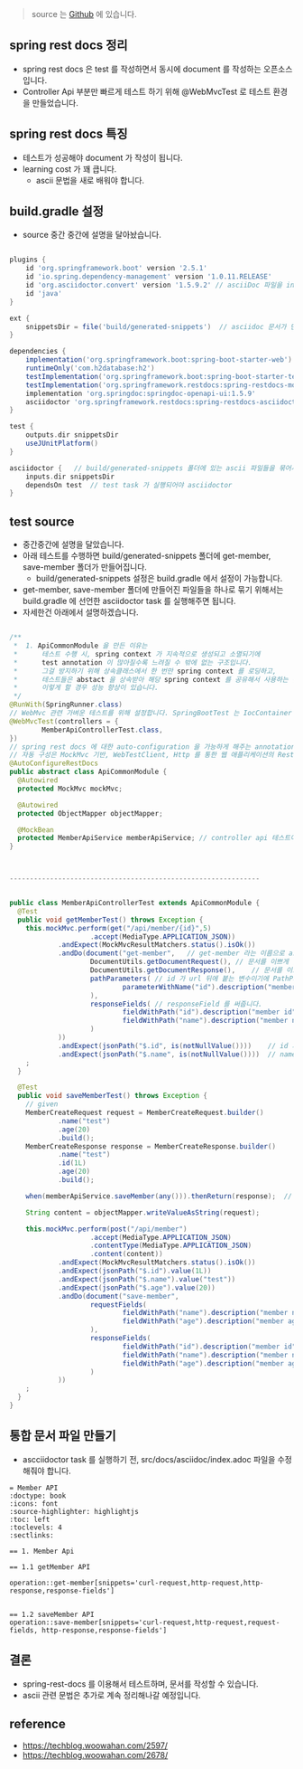 > source 는 [Github](https://github.com/leechoongyon/spring-rest-docs-example) 에 있습니다.

## spring rest docs 정리
- spring rest docs 은 test 를 작성하면서 동시에 document 를 작성하는 오픈소스입니다.
- Controller Api 부분만 빠르게 테스트 하기 위해 @WebMvcTest 로 테스트 환경을 만들었습니다.

## spring rest docs 특징
- 테스트가 성공해야 document 가 작성이 됩니다.
- learning cost 가 꽤 큽니다.
  - ascii 문법을 새로 배워야 합니다.


## build.gradle 설정
- source 중간 중간에 설명을 달아놨습니다.

```groovy

plugins {
    id 'org.springframework.boot' version '2.5.1'
    id 'io.spring.dependency-management' version '1.0.11.RELEASE'
    id 'org.asciidoctor.convert' version '1.5.9.2' // asciiDoc 파일을 index.html 로 변경해주고 build 폴더에 copy 해주는 플러그입니다.
    id 'java'
}

ext {
    snippetsDir = file('build/generated-snippets')  // asciidoc 문서가 만들어지는 폴더 위치입니다.
}

dependencies {
    implementation('org.springframework.boot:spring-boot-starter-web')
    runtimeOnly('com.h2database:h2')
    testImplementation('org.springframework.boot:spring-boot-starter-test')
    testImplementation('org.springframework.restdocs:spring-restdocs-mockmvc')
    implementation 'org.springdoc:springdoc-openapi-ui:1.5.9'
    asciidoctor 'org.springframework.restdocs:spring-restdocs-asciidoctor'  // Mockmvc 를 restdocs 에서 사용할 수 있게 해주는 라이브러리입니다.
}

test {
    outputs.dir snippetsDir
    useJUnitPlatform()
}

asciidoctor {   // build/generated-snippets 폴더에 있는 ascii 파일들을 묶어서 index.html 으로 묶어주는 task 입니다.
    inputs.dir snippetsDir
    dependsOn test  // test task 가 실행되어야 asciidoctor
}

```

## test source
- 중간중간에 설명을 달았습니다.
- 아래 테스트를 수행하면 build/generated-snippets 폴더에 get-member, save-member 폴더가 만들어집니다.
  - build/generated-snippets 설정은 build.gradle 에서 설정이 가능합니다.
- get-member, save-member 폴더에 만들어진 파일들을 하나로 묶기 위해서는 build.gradle 에 선언한 asciidoctor task 를 실행해주면 됩니다.
- 자세한건 아래에서 설명하겠습니다.


```java

/**
 *  1. ApiCommonModule 을 만든 이유는
 *      테스트 수행 시, spring context 가 지속적으로 생성되고 소멸되기에
 *      test annotation 이 많아질수록 느려질 수 밖에 없는 구조입니다.
 *      그걸 방지하기 위해 상속클래스에서 한 번만 spring context 를 로딩하고,
 *      테스트들은 abstact 을 상속받아 해당 spring context 를 공유해서 사용하는 것입니다.
 *      이렇게 할 경우 성능 향상이 있습니다.
 */
@RunWith(SpringRunner.class)
// WebMvc 관련 가벼운 테스트를 위해 설정합니다. SpringBootTest 는 IocContainer 띄우기에 느립니다.
@WebMvcTest(controllers = {
        MemberApiControllerTest.class,
})
// spring rest docs 에 대한 auto-configuration 을 가능하게 해주는 annotation 입니다.
// 자동 구성은 MockMvc 기반, WebTestClient, Http 를 통한 웹 애플리케이션의 RestAssured 기반 테스트를 설정합니다.
@AutoConfigureRestDocs
public abstract class ApiCommonModule {
  @Autowired
  protected MockMvc mockMvc;

  @Autowired
  protected ObjectMapper objectMapper;

  @MockBean
  protected MemberApiService memberApiService; // controller api 테스트이기에 service 는 mocking 처리 합니다.
}



--------------------------------------------------------------


public class MemberApiControllerTest extends ApiCommonModule {
  @Test
  public void getMemberTest() throws Exception {
    this.mockMvc.perform(get("/api/member/{id}",5)
                    .accept(MediaType.APPLICATION_JSON))
            .andExpect(MockMvcResultMatchers.status().isOk())
            .andDo(document("get-member",   // get-member 라는 이름으로 asciidoc 문서가 만들어집니다.
                    DocumentUtils.getDocumentRequest(), // 문서를 이쁘게 출력합니다.
                    DocumentUtils.getDocumentResponse(),    // 문서를 이쁘게 출력합니다.
                    pathParameters( // id 가 url 뒤에 붙는 변수이기에 PathParameters 로 설정해줍니다.
                            parameterWithName("id").description("member id")
                    ),
                    responseFields( // responseField 를 써줍니다.
                            fieldWithPath("id").description("member id"),
                            fieldWithPath("name").description("member name")
                    )
            ))
            .andExpect(jsonPath("$.id", is(notNullValue())))    // id 가 notNull 이 아닌 것을 확인합니다.
            .andExpect(jsonPath("$.name", is(notNullValue())))  // name 이 notNull 이 아닌 것을 확인합니다.
    ;
  }

  @Test
  public void saveMemberTest() throws Exception {
    // given
    MemberCreateRequest request = MemberCreateRequest.builder()
            .name("test")
            .age(20)
            .build();
    MemberCreateResponse response = MemberCreateResponse.builder()
            .name("test")
            .id(1L)
            .age(20)
            .build();

    when(memberApiService.saveMember(any())).thenReturn(response);  // service 에 대한 mocking 입니다.

    String content = objectMapper.writeValueAsString(request);

    this.mockMvc.perform(post("/api/member")
                    .accept(MediaType.APPLICATION_JSON)
                    .contentType(MediaType.APPLICATION_JSON)
                    .content(content))
            .andExpect(MockMvcResultMatchers.status().isOk())
            .andExpect(jsonPath("$.id").value(1L))
            .andExpect(jsonPath("$.name").value("test"))
            .andExpect(jsonPath("$.age").value(20))
            .andDo(document("save-member",
                    requestFields(
                            fieldWithPath("name").description("member name"),
                            fieldWithPath("age").description("member age").optional()   // optional 을 주면 필수 값이 아닙니다.
                    ),
                    responseFields(
                            fieldWithPath("id").description("member id"),
                            fieldWithPath("name").description("member name"),
                            fieldWithPath("age").description("member age")
                    )
            ))
    ;
  }
}


```


## 통합 문서 파일 만들기
- ascciidoctor task 를 실행하기 전, src/docs/asciidoc/index.adoc 파일을 수정해줘야 합니다.

```text
= Member API
:doctype: book
:icons: font
:source-highlighter: highlightjs
:toc: left
:toclevels: 4
:sectlinks:

== 1. Member Api

== 1.1 getMember API

operation::get-member[snippets='curl-request,http-request,http-response,response-fields']


== 1.2 saveMember API
operation::save-member[snippets='curl-request,http-request,request-fields, http-response,response-fields']

```


## 결론
- spring-rest-docs 를 이용해서 테스트하며, 문서를 작성할 수 있습니다.
- ascii 관련 문법은 추가로 계속 정리해나갈 예정입니다.

## reference
- https://techblog.woowahan.com/2597/
- https://techblog.woowahan.com/2678/